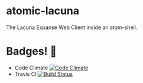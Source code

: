 atomic-lacuna
=============

The Lacuna Expanse Web Client inside an atom-shell.

Badges! :beginner:
=======

- Code Climate [![Code Climate](https://codeclimate.com/github/Vasari/atomic-lacuna.png)](https://codeclimate.com/github/Vasari/atomic-lacuna)
- Travis CI [![Build Status](https://travis-ci.org/Vasari/atomic-lacuna.svg?branch=master)](https://travis-ci.org/Vasari/atomic-lacuna)

